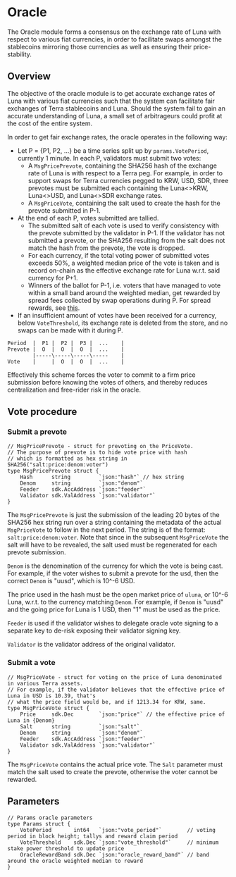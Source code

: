 # Oracle

The Oracle module forms a consensus on the exchange rate of Luna with respect to various fiat currencies, in order to facilitate swaps amongst the stablecoins mirroring those currencies as well as ensuring their price-stability. 

## Overview

The objective of the oracle module is to get accurate exchange rates of Luna with various fiat currencies such that the system can facilitate fair exchanges of Terra stablecoins and Luna. Should the system fail to gain an accurate understanding of Luna, a small set of arbitrageurs could profit at the cost of the entire system. 

In order to get fair exchange rates, the oracle operates in the following way: 

- Let P = {P1, P2, ...} be a time series split up by `params.VotePeriod`, currently 1 minute. In each P, validators must submit two votes: 
	- A `MsgPricePrevote`, containing the SHA256 hash of the exchange rate of Luna is with respect to a Terra peg. For example, in order to support swaps for Terra currencies pegged to KRW, USD, SDR, three prevotes must be submitted each containing the Luna<>KRW, Luna<>USD, and Luna<>SDR exchange rates. 
	- A `MsgPriceVote`, containing the salt used to create the hash for the prevote submitted in P-1.  
- At the end of each P, votes submitted are tallied. 
	- The submitted salt of each vote is used to verify consistency with the prevote submitted by the validator in P-1. If the validator has not submitted a prevote, or the SHA256 resulting from the salt does not match the hash from the prevote, the vote is dropped.
	- For each currency, if the total voting power of submitted votes exceeds 50%, a weighted median price of the vote is taken and is record on-chain as the effective exchange rate for Luna w.r.t. said currency for P+1.
	- Winners of the ballot for P-1, i.e. voters that have managed to vote within a small band around the weighted median, get rewarded by spread fees collected by swap operations during P. For spread rewards, see [this](./market.md#spread-rewards).
- If an insufficient amount of votes have been received for a currency, below `VoteThreshold`, its exchange rate is deleted from the store, and no swaps can be made with it during P. 

```
Period  |  P1 |  P2 |  P3 |  ...    |
Prevote |  O  |  O  |  O  |  ...    |
        |-----\-----\-----\-----    |
Vote    |     |  O  |  O  |  ...    |
```

Effectively this scheme forces the voter to commit to a firm price submission before knowing the votes of others, and thereby reduces centralization and free-rider risk in the oracle. 

## Vote procedure

### Submit a prevote

```golang
// MsgPricePrevote - struct for prevoting on the PriceVote.
// The purpose of prevote is to hide vote price with hash
// which is formatted as hex string in SHA256("salt:price:denom:voter")
type MsgPricePrevote struct {
	Hash      string         `json:"hash"` // hex string
	Denom     string         `json:"denom"`
	Feeder    sdk.AccAddress `json:"feeder"`
	Validator sdk.ValAddress `json:"validator"`
}
```

The `MsgPricePrevote` is just the submission of the leading 20 bytes of the SHA256 hex string run over a string containing the metadata of the actual `MsgPriceVote` to follow in the next period. The string is of the format: `salt:price:denom:voter`. Note that since in the subsequent `MsgPriceVote` the salt will have to be revealed, the salt used must be regenerated for each prevote submission. 

`Denom` is the denomination of the currency for which the vote is being cast. For example, if the voter wishes to submit a prevote for the usd, then the correct `Denom` is "uusd", which is 10^-6 USD. 

The price used in the hash must be the open market price of `uluna`, or 10^-6 Luna, w.r.t. to the currency matching `Denom`. For example, if `Denom` is "uusd" and the going price for Luna is 1 USD, then "1" must be used as the price. 

`Feeder` is used if the validator wishes to delegate oracle vote signing to a separate key to de-risk exposing their validator signing key. 

`Validator` is the validator address of the original validator.


### Submit a vote

```golang
// MsgPriceVote - struct for voting on the price of Luna denominated in various Terra assets.
// For example, if the validator believes that the effective price of Luna in USD is 10.39, that's
// what the price field would be, and if 1213.34 for KRW, same.
type MsgPriceVote struct {
	Price     sdk.Dec        `json:"price"` // the effective price of Luna in {Denom}
	Salt      string         `json:"salt"`
	Denom     string         `json:"denom"`
	Feeder    sdk.AccAddress `json:"feeder"`
	Validator sdk.ValAddress `json:"validator"`
}
```

The `MsgPriceVote` contains the actual price vote. The `Salt` parameter must match the salt used to create the prevote, otherwise the voter cannot be rewarded. 

## Parameters

```golang
// Params oracle parameters
type Params struct {
	VotePeriod       int64   `json:"vote_period"`        // voting period in block height; tallys and reward claim period
	VoteThreshold    sdk.Dec `json:"vote_threshold"`     // minimum stake power threshold to update price
	OracleRewardBand sdk.Dec `json:"oracle_reward_band"` // band around the oracle weighted median to reward
}
```
